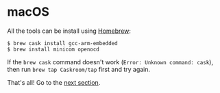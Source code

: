 # macOS

All the tools can be install using [Homebrew]:

[Homebrew]: http://brew.sh/

``` console
$ brew cask install gcc-arm-embedded
$ brew install minicom openocd
```

If the `brew cask` command doesn't work (`Error: Unknown command: cask`), then run `brew tap
Caskroom/tap` first and try again.

That's all! Go to the [next section].

[next section]: 03-setup/verify.html
